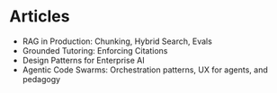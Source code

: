 # Articles
- RAG in Production: Chunking, Hybrid Search, Evals
- Grounded Tutoring: Enforcing Citations
- Design Patterns for Enterprise AI
- Agentic Code Swarms: Orchestration patterns, UX for agents, and pedagogy
